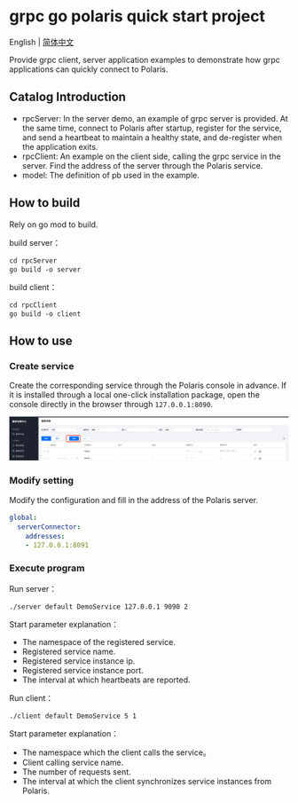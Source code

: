 # grpc go polaris quick start project

English | [简体中文](./README-zh.md)

Provide grpc client, server application examples to demonstrate how grpc applications can quickly connect to Polaris.

## Catalog Introduction

- rpcServer: In the server demo, an example of grpc server is provided. At the same time, connect to Polaris after startup, register for the service, and send a heartbeat to maintain a healthy state, and de-register when the application exits.
- rpcClient: An example on the client side, calling the grpc service in the server. Find the address of the server through the Polaris service.
- model: The definition of pb used in the example.

## How to build

Rely on go mod to build.

build server：
```shell
cd rpcServer
go build -o server
```

build client：

```shell
cd rpcClient
go build -o client
```


## How to use

### Create service

Create the corresponding service through the Polaris console in advance. If it is installed through a local one-click installation package, open the console directly in the browser through `127.0.0.1:8090`.

![img.png](../../doc/create_service.png)

### Modify setting

Modify the configuration and fill in the address of the Polaris server.

```yaml
global:
  serverConnector:
    addresses:
    - 127.0.0.1:8091
```

### Execute program

Run server：
```shell
./server default DemoService 127.0.0.1 9090 2
```
Start parameter explanation：
- The namespace of the registered service.
- Registered service name.
- Registered service instance ip.
- Registered service instance port.
- The interval at which heartbeats are reported.

Run client：

```shell
./client default DemoService 5 1
```
Start parameter explanation：
- The namespace which the client calls the service。
- Client calling service name.
- The number of requests sent.
- The interval at which the client synchronizes service instances from Polaris.
